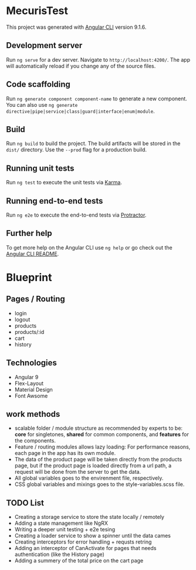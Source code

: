 # MecurisTest

This project was generated with [Angular CLI](https://github.com/angular/angular-cli) version 9.1.6.

## Development server

Run `ng serve` for a dev server. Navigate to `http://localhost:4200/`. The app will automatically reload if you change any of the source files.

## Code scaffolding

Run `ng generate component component-name` to generate a new component. You can also use `ng generate directive|pipe|service|class|guard|interface|enum|module`.

## Build

Run `ng build` to build the project. The build artifacts will be stored in the `dist/` directory. Use the `--prod` flag for a production build.

## Running unit tests

Run `ng test` to execute the unit tests via [Karma](https://karma-runner.github.io).

## Running end-to-end tests

Run `ng e2e` to execute the end-to-end tests via [Protractor](http://www.protractortest.org/).

## Further help

To get more help on the Angular CLI use `ng help` or go check out the [Angular CLI README](https://github.com/angular/angular-cli/blob/master/README.md).

# Blueprint
## Pages / Routing
- login
- logout
- products
- products/:id
- cart
- history

## Technologies
- Angular 9
- Flex-Layout
- Material Design
- Font Awsome

## work methods
- scalable folder / module structure as recommended by experts to be: **core** for singletones, **shared** for common components, and **features** for the components.
- Feature / routing modules allows lazy loading: For performance reasons, each page in the app has its own module.
- The data of the product page will be taken directly from the products page, but if the product page is loaded directly from a url path, a request will be done from the server to get the data.
- All global variables goes to the envirenment file, respectively.
- CSS global variables and mixings goes to the style-variables.scss file.

## TODO List
- Creating a storage service to store the state locally / remotely 
- Adding a state management like NgRX
- Writing a deeper unit testing + e2e tesing
- Creating a loader service to show a spinner until the data cames
- Creating interceptors for error handling + requsts retring
- Adding an interceptor of CanActivate for pages that needs authentication (like the History page)
- Adding a summery of the total price on the cart page

